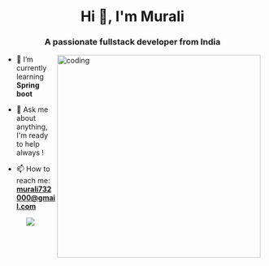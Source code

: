 <h1 align="center">Hi 👋, I'm Murali</h1>
<h3 align="center">A passionate fullstack developer from India</h3>

<img align="right" alt="coding" width="400" src="https://camo.githubusercontent.com/4c8d92806e3c2322a2c390ffa0019c1d6f78a4d82108aa6946863ae362a763c8/68747470733a2f2f69322e77702e636f6d2f616c6c68746163636573732e696e666f2f77702d636f6e74656e742f75706c6f6164732f323031382f30332f70726f6772616d6d696e672e6769663f6669743d313238312532433731362673736c3d31"/>


- 🌱 I’m currently learning **Spring boot**

- 💬 Ask me about anything, I'm ready to help always !  

- 📫 How to reach me: **murali732000@gmail.com**


<p align="center">
    <a href="https://git.io/streak-stats"><img src="https://streak-stats.demolab.com?user=Murali03M"/></a>
</p>

<!-- 
<p><img align="center" src="https://github-readme-stats.vercel.app/api/top-langs?username=murali03m&show_icons=true&locale=en&layout=compact" alt="murali03m" /></p> -->
